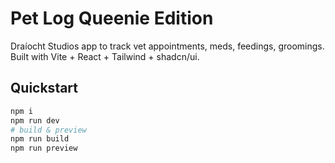 # Pet Log Queenie Edition

Draíocht Studios app to track vet appointments, meds, feedings, groomings. Built with Vite + React + Tailwind + shadcn/ui.

## Quickstart
```bash
npm i
npm run dev
# build & preview
npm run build
npm run preview
